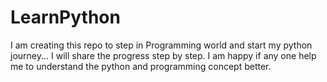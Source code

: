# LearnPython
I am creating this repo to step in Programming world and start my python journey... I will share the progress step by step. I am happy if any one help me to understand the python and programming concept better.
